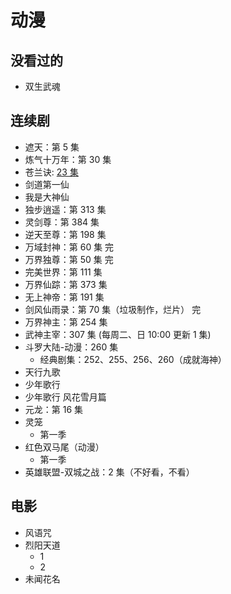 # 动漫

## 没看过的

- 双生武魂

## 连续剧

- 遮天：第 5 集
- 炼气十万年：第 30 集
- 苍兰诀: [23 集](https://www.dmlaa.com/play/7579-1-23.html)
- 剑道第一仙
- 我是大神仙
- 独步逍遥：第 313 集
- 灵剑尊：第 384 集
- 逆天至尊：第 198 集
- 万域封神：第 60 集 完
- 万界独尊：第 50 集 完
- 完美世界：第 111 集
- 万界仙踪：第 373 集
- 无上神帝：第 191 集
- 剑风仙雨录：第 70 集（垃圾制作，烂片） 完
- 万界神主：第 254 集
- 武神主宰：307 集 (每周二、日 10:00 更新 1 集)
- 斗罗大陆-动漫：260 集
  - 经典剧集：252、255、256、260（成就海神）
- 天行九歌
- 少年歌行
- 少年歌行 风花雪月篇
- 元龙：第 16 集
- 灵笼
  - 第一季
- 红色双马尾（动漫）
  - 第一季  
- 英雄联盟-双城之战：2 集（不好看，不看）

## 电影

- 风语咒
- 烈阳天道
  - 1
  - 2
- 未闻花名
